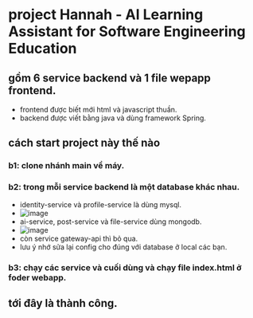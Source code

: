 # project  Hannah - AI Learning Assistant for Software Engineering Education
## gồm 6 service backend và 1 file wepapp frontend.
- frontend được biết mới html và javascript thuần.
- backend được viết bằng java và dùng framework Spring.
## cách start project này thế nào
### b1: clone nhánh main về máy.
### b2: trong mỗi service backend là một database khác nhau.
 - identity-service và profile-service là dùng mysql.
 - ![image](https://github.com/user-attachments/assets/08ccaf09-3a88-448c-8188-4f8253974a6f)
 - ai-service, post-service và file-service dùng mongodb.
 - ![image](https://github.com/user-attachments/assets/cc1688e9-613d-404e-80bd-c39174207ae9)
 - còn service gateway-api thì bỏ qua.
 - lưu ý nhớ sửa lại config cho đúng với database ở local các bạn.
### b3: chạy các service và cuối dùng và chạy file index.html ở foder webapp.
## tới đây là thành công.

